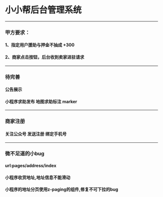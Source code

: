 # 小小帮后台管理系统
---
### 甲方要求：
#### 1、指定用户援助与押金不抽成 +300
#### 2、商家点击按钮，后台收到卖家进驻请求
---
### 待完善
#### 公告展示
#### 小程序求助发布 地图求助标注 marker
---
### 商家注册
#### 关注公众号 发送注册 绑定手机号
---
### 微不足道的小bug
#### url:pages/address/index
#### 小程序收货地址,地址信息不能滑动
#### 小程序的地址分页使用z-paging的组件,修复不可下拉的bug
